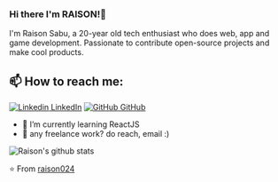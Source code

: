 ### Hi there I'm RAISON!👋
I'm Raison Sabu, a 20-year old tech enthusiast who does web, app and game development. Passionate to contribute open-source projects and make cool products.<br>
## 📫 How to reach me: 
[![Linkedin](https://i.stack.imgur.com/gVE0j.png) LinkedIn](https://www.linkedin.com/in/raison-sabu-57b90421b/) [![GitHub](https://i.stack.imgur.com/tskMh.png) GitHub](https://github.com/raison024)
<!--
**raison024/raison024** is a ✨ _special_ ✨ repository because its `README.md` (this file) appears on your GitHub profile.


Here are some ideas to get you started:
- 🤔 I’m looking for help with ...
- 💬 Ask me about ...
- 📫 How to reach me: ...
- 😄 Pronouns: ...
- ⚡ Fun fact: ...
-->

<!--- 🔭 I’m currently working on [Facemask Detector](https://github.com/AkhilGKrishnan/Face-Mask-Detector)-->
- 🌱 I’m currently learning ReactJS
- 💼 any freelance work? do reach, email :)

![Raison's github stats](https://github-readme-stats.vercel.app/api?username=raison024&show_icons=true&theme=dark)

⭐️ From [raison024](https://github.com/raison024)
